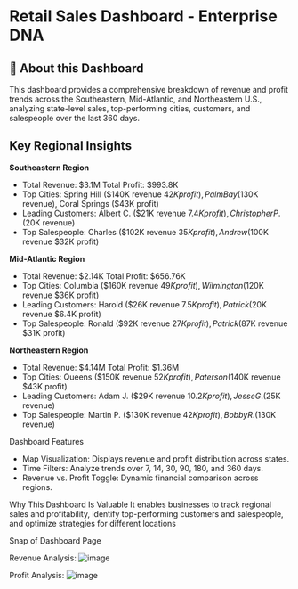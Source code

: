# Retail Sales Dashboard - Enterprise DNA

## 📌 About this Dashboard
This dashboard provides a comprehensive breakdown of revenue and profit trends across the Southeastern, Mid-Atlantic, and Northeastern U.S., analyzing state-level sales, top-performing cities, customers, and salespeople over the last 360 days.

## Key Regional Insights

**Southeastern Region**
- Total Revenue: $3.1M  Total Profit: $993.8K
- Top Cities: Spring Hill ($140K revenue  $42K profit), Palm Bay ($130K revenue), Coral Springs ($43K profit)
- Leading Customers: Albert C. ($21K revenue  $7.4K profit), Christopher P. ($20K revenue)
- Top Salespeople: Charles ($102K revenue  $35K profit), Andrew ($100K revenue  $32K profit)

**Mid-Atlantic Region**
- Total Revenue: $2.14K  Total Profit: $656.76K
- Top Cities: Columbia ($160K revenue  $49K profit), Wilmington ($120K revenue  $36K profit)
- Leading Customers: Harold ($26K revenue  $7.5K profit), Patrick ($20K revenue  $6.4K profit)
- Top Salespeople: Ronald ($92K revenue  $27K profit), Patrick ($87K revenue  $31K profit)

**Northeastern Region**
- Total Revenue: $4.14M  Total Profit: $1.36M
- Top Cities: Queens ($150K revenue  $52K profit), Paterson ($140K revenue  $43K profit)
- Leading Customers: Adam J. ($29K revenue  $10.2K profit), Jesse G. ($25K revenue)
- Top Salespeople: Martin P. ($130K revenue  $42K profit), Bobby R. ($130K revenue)

Dashboard Features
- Map Visualization: Displays revenue and profit distribution across states.
- Time Filters: Analyze trends over 7, 14, 30, 90, 180, and 360 days.
- Revenue vs. Profit Toggle: Dynamic financial comparison across regions.

Why This Dashboard Is Valuable
It enables businesses to track regional sales and profitability, identify top-performing customers and salespeople, and optimize strategies for different locations

Snap of Dashboard Page 

Revenue Analysis:
![image](https://github.com/user-attachments/assets/30a41c41-f8f6-407d-821c-de0e9397c671)

Profit Analysis:
![image](https://github.com/user-attachments/assets/5c1ae0e8-e91f-443d-91c8-15274e5e9646)

